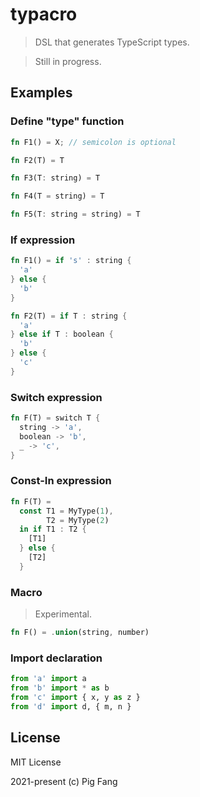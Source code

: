 # typacro

> DSL that generates TypeScript types.

> Still in progress.

## Examples

### Define "type" function

```rust
fn F1() = X; // semicolon is optional

fn F2(T) = T

fn F3(T: string) = T

fn F4(T = string) = T

fn F5(T: string = string) = T
```

### If expression

```rust
fn F1() = if 's' : string {
  'a'
} else {
  'b'
}

fn F2(T) = if T : string {
  'a'
} else if T : boolean {
  'b'
} else {
  'c'
}
```

### Switch expression

```rust
fn F(T) = switch T {
  string -> 'a',
  boolean -> 'b',
  _ -> 'c',
}
```

### Const-In expression

```rust
fn F(T) =
  const T1 = MyType(1),
        T2 = MyType(2)
  in if T1 : T2 {
    [T1]
  } else {
    [T2]
  }
```

### Macro

> Experimental.

```rust
fn F() = .union(string, number)
```

### Import declaration

```python
from 'a' import a
from 'b' import * as b
from 'c' import { x, y as z }
from 'd' import d, { m, n }
```

## License

MIT License

2021-present (c) Pig Fang
